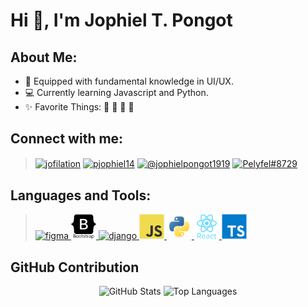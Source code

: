 # Hi 👋, I'm Jophiel T. Pongot
## About Me:
- 🧠 Equipped with fundamental knowledge in UI/UX.
- 💻 Currently learning Javascript and Python.
- ✨ Favorite Things: 🌙 🐶 🍎 📒

## Connect with me:
> <a href="https://kaggle.com/jofilation" target="blank"><img align="center" src="https://raw.githubusercontent.com/rahuldkjain/github-profile-readme-generator/master/src/images/icons/Social/kaggle.svg" alt="jofilation" height="30" width="40" /></a>
> <a href="https://fb.com/pjophiel14" target="blank"><img align="center" src="https://raw.githubusercontent.com/rahuldkjain/github-profile-readme-generator/master/src/images/icons/Social/facebook.svg" alt="pjophiel14" height="30" width="40" /></a>
> <a href="https://www.youtube.com/c/@jophielpongot1919" target="blank"><img align="center" src="https://raw.githubusercontent.com/rahuldkjain/github-profile-readme-generator/master/src/images/icons/Social/youtube.svg" alt="@jophielpongot1919" height="30" width="40" /></a>
> <a href="https://discord.gg/Pelyfel#8729" target="blank"><img align="center" src="https://raw.githubusercontent.com/rahuldkjain/github-profile-readme-generator/master/src/images/icons/Social/discord.svg" alt="Pelyfel#8729" height="30" width="40" /></a>


## Languages and Tools:
> <p align="left"> <a href="https://www.figma.com/" target="_blank" rel="noreferrer"> <img src="https://www.vectorlogo.zone/logos/figma/figma-icon.svg" alt="figma" width="40" height="40"/> </a> <a href="https://getbootstrap.com" target="_blank" rel="noreferrer"> <img src="https://raw.githubusercontent.com/devicons/devicon/master/icons/bootstrap/bootstrap-plain-wordmark.svg" alt="bootstrap" width="40" height="40"/> </a> <a href="https://www.djangoproject.com/" target="_blank" rel="noreferrer"> <img src="https://cdn.worldvectorlogo.com/logos/django.svg" alt="django" width="40" height="40"/> </a>  <a href="https://developer.mozilla.org/en-US/docs/Web/JavaScript" target="_blank" rel="noreferrer"> <img src="https://raw.githubusercontent.com/devicons/devicon/master/icons/javascript/javascript-original.svg" alt="javascript" width="40" height="40"/> </a> <a href="https://www.python.org" target="_blank" rel="noreferrer"> <img src="https://raw.githubusercontent.com/devicons/devicon/master/icons/python/python-original.svg" alt="python" width="40" height="40"/> </a> <a href="https://reactjs.org/" target="_blank" rel="noreferrer"> <img src="https://raw.githubusercontent.com/devicons/devicon/master/icons/react/react-original-wordmark.svg" alt="react" width="40" height="40"/> </a> <a href="https://www.typescriptlang.org/" target="_blank" rel="noreferrer"> <img src="https://raw.githubusercontent.com/devicons/devicon/master/icons/typescript/typescript-original.svg" alt="typescript" width="40" height="40"/> </a> </p>


## GitHub Contribution
<p align="center">
  <img src="https://github-readme-stats.vercel.app/api?username=jophielP14&show_icons=true&count_private=true&hide=issues&include_all_commits=true&line_height=24&theme=cobalt" alt="GitHub Stats" />
  <img src="https://github-readme-stats.vercel.app/api/top-langs/?username=jophielP14&layout=compact&theme=cobalt" alt="Top Languages" />
</p>

